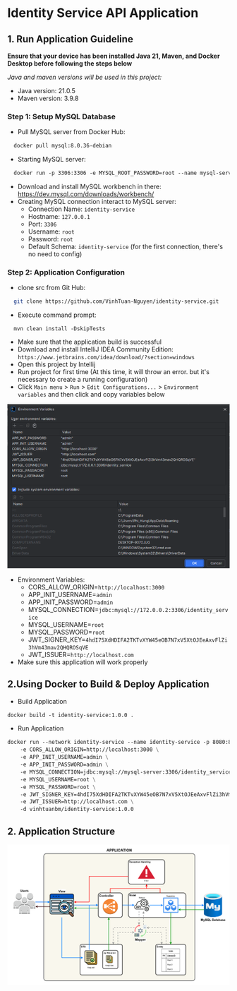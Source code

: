 # Identity Service API Application

## 1. Run Application Guideline
**Ensure that your device has been installed Java 21, Maven, and Docker Desktop before following the steps below**

*Java and maven versions will be used in this project:*
- Java version: 21.0.5
- Maven version: 3.9.8
### Step 1: Setup MySQL Database
- Pull MySQL server from Docker Hub:
```dockerfile
  docker pull mysql:8.0.36-debian
```
- Starting MySQL server:
```dockerfile
  docker run -p 3306:3306 -e MYSQL_ROOT_PASSWORD=root --name mysql-server -t mysql:8.0.36-debian
```
- Download and install MySQL workbench in there: https://dev.mysql.com/downloads/workbench/
- Creating MySQL connection interact to MySQL server:
  + Connection Name: `identity-service`
  + Hostname: `127.0.0.1`
  + Port: `3306`
  + Username: `root`
  + Password: `root`
  + Default Schema: `identity-service` (for the first connection, there's no need to config)

### Step 2: Application Configuration
- clone src from Git Hub:
```bash
  git clone https://github.com/VinhTuan-Nguyen/identity-service.git
```
- Execute command prompt:
```shell
  mvn clean install -DskipTests
```
- Make sure that the application build is successful
- Download and install IntelliJ IDEA Community Edition: `https://www.jetbrains.com/idea/download/?section=windows`
- Open this project by Intellij
- Run project for first time (At this time, it will throw an error. but it's necessary to create a running configuration)
- Click `Main menu` > `Run` > `Edit Configurations...` > `Environment variables` and then click and copy variables below

![Environment-variables.png](guideline/Environment-variables.png)

- Environment Variables:
  + CORS_ALLOW_ORIGIN=`http://localhost:3000`
  + APP_INIT_USERNAME=`admin`
  + APP_INIT_PASSWORD=`admin`
  + MYSQL_CONNECTION=`jdbc:mysql://172.0.0.2:3306/identity_service`
  + MYSQL_USERNAME=`root`
  + MYSQL_PASSWORD=`root`
  + JWT_SIGNER_KEY=`4hdI75XdHDIFA2TKTvXYW45eOB7N7xV5XtOJEeAxvFlZi3hVm43mav2QHQROSqVE`
  + JWT_ISSUER=`http://localhost.com`
- Make sure this application will work properly

## 2.Using Docker to Build & Deploy Application
- Build Application
```dockerfile
docker build -t identity-service:1.0.0 .
```
- Run Application
```dockerfile
docker run --network identity-service --name identity-service -p 8080:8080 \
    -e CORS_ALLOW_ORIGIN=http://localhost:3000 \
    -e APP_INIT_USERNAME=admin \
    -e APP_INIT_PASSWORD=admin \
    -e MYSQL_CONNECTION=jdbc:mysql://mysql-server:3306/identity_service \
    -e MYSQL_USERNAME=root \
    -e MYSQL_PASSWORD=root \
    -e JWT_SIGNER_KEY=4hdI75XdHDIFA2TKTvXYW45eOB7N7xV5XtOJEeAxvFlZi3hVm43mav2QHQROSqVE \
    -e JWT_ISSUER=http://localhost.com \
    -d vinhtuanbm/identity-service:1.0.0
```

## 2. Application Structure
![Identity-Service-API.png](guideline/Identity-Service-API.png)